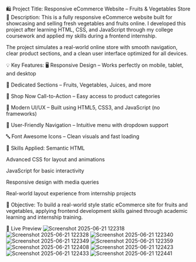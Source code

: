 🛍️ Project Title: Responsive eCommerce Website – Fruits & Vegetables Store
📌 Description:
This is a fully responsive eCommerce website built for showcasing and selling fresh vegetables and fruits online. I developed this project after learning HTML, CSS, and JavaScript through my college coursework and applied my skills during a frontend internship.

The project simulates a real-world online store with smooth navigation, clear product sections, and a clean user interface optimized for all devices.

💡 Key Features:
🖥️ Responsive Design – Works perfectly on mobile, tablet, and desktop

🥦 Dedicated Sections – Fruits, Vegetables, Juices, and more

🛒 Shop Now Call-to-Action – Easy access to product categories

🎨 Modern UI/UX – Built using HTML5, CSS3, and JavaScript (no frameworks)

📱 User-Friendly Navigation – Intuitive menu with dropdown support

🔤 Font Awesome Icons – Clean visuals and fast loading

🧠 Skills Applied:
Semantic HTML

Advanced CSS for layout and animations

JavaScript for basic interactivity

Responsive design with media queries

Real-world layout experience from internship projects

🎯 Objective:
To build a real-world style static eCommerce site for fruits and vegetables, applying frontend development skills gained through academic learning and internship training.

🔗 Live Preview 
![Screenshot 2025-06-21 122318](https://github.com/user-attachments/assets/5c2bf3e1-611c-4e46-a08f-f5801e649808)
![Screenshot 2025-06-21 122328](https://github.com/user-attachments/assets/65cd9aae-33de-453f-a93d-a9aa781b7a17)
![Screenshot 2025-06-21 122340](https://github.com/user-attachments/assets/0d9e46aa-3ecf-4a7d-bc32-85cb3310ad4c)
![Screenshot 2025-06-21 122349](https://github.com/user-attachments/assets/74e13e54-0d33-406a-9fa9-0d0c2868c58c)
![Screenshot 2025-06-21 122359](https://github.com/user-attachments/assets/f71f6121-a380-4109-b603-50ba0949729f)
![Screenshot 2025-06-21 122408](https://github.com/user-attachments/assets/8680299c-7383-44a4-b8af-dc25c5fd535c)
![Screenshot 2025-06-21 122423](https://github.com/user-attachments/assets/cea13683-a9b3-4004-9239-28df469129c1)
![Screenshot 2025-06-21 122433](https://github.com/user-attachments/assets/9864bb7d-a57b-4206-9b93-30a690877031)
![Screenshot 2025-06-21 122441](https://github.com/user-attachments/assets/b4c7e3c6-5316-4a28-b172-07305838744e)

